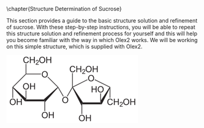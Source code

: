 \chapter{Structure Determination of Sucrose}

This section provides a guide to the basic structure solution and refinement of sucrose. With these step-by-step instructions, you will be able to repeat this structure solution and refinement process for yourself and this will help you become familiar with the way in which Olex2 works. We will be working on this simple structure, which is supplied with Olex2.

![50  Connectivity diagram of Sucrose](./images/sucrose_diagram.png)
